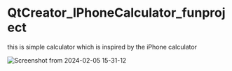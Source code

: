 # QtCreator_IPhoneCalculator_funproject
this is simple calculator which is inspired by the iPhone calculator


![Screenshot from 2024-02-05 15-31-12](https://github.com/ZholamanKuangaliyev/QtCreator_IPhoneCalculator_funproject/assets/112862577/f839ebc0-2547-4891-8a8d-e6c0146a1cdc)
